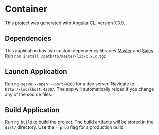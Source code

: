 # Container

This project was generated with [Angular CLI](https://github.com/angular/angular-cli) version 7.3.9.

## Dependencies

This application has two custom dependency libraries [Master](https://github.com/jdhakai1994/master) and [Sales](https://github.com/jdhakai1994/sales).
Run `npm install /path/to/master-lib-x.x.x.tgz`

## Launch Application

Run `ng serve --open --port=4200` for a dev server. Navigate to `http://localhost:4200/`. The app will automatically reload if you change any of the source files.

## Build Application

Run `ng build` to build the project. The build artifacts will be stored in the `dist/` directory. Use the `--prod` flag for a production build.